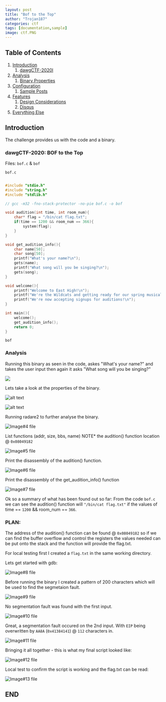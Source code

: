 ```yaml
---
layout: post
title: "Bof to the Top"
author: "Trojan187"
categories: ctf
tags: [documentation,sample]
image: ctf.PNG
---
```



## Table of Contents

1. [Introduction](#introduction)
   1. [dawgCTF-2020l](#dawgCTF-2020)
2. [Analysis](#Analysis)
   1. [Binary Properties](#checksec)
3. [Configuration](#configuration)
   1. [Sample Posts](#sample-posts)
4. [Features](#features)
   1. [Design Considerations](#design-considerations)
   2. [Disqus](#disqus)
5. [Everything Else](#everything-else)

##  Introduction

The challenge provides us with the code and a binary.

### dawgCTF-2020: BOF to the Top

Files: `bof.c` & `bof`

`bof.c`
```c

#include "stdio.h"
#include "string.h"
#include "stdlib.h"

// gcc -m32 -fno-stack-protector -no-pie bof.c -o bof

void audition(int time, int room_num){
	char* flag = "/bin/cat flag.txt";
	if(time == 1200 && room_num == 366){
		system(flag);
	}
}

void get_audition_info(){
	char name[50];
	char song[50];
	printf("What's your name?\n");
	gets(name);
	printf("What song will you be singing?\n");
	gets(song);
}

void welcome(){
	printf("Welcome to East High!\n");
	printf("We're the Wildcats and getting ready for our spring musical\n");
	printf("We're now accepting signups for auditions!\n");
}

int main(){
	welcome();
	get_audition_info();
	return 0;
}
```

 `bof`
### Analysis

Running this binary as seen in the code, askes "What's your name?" and takes the user input then again it asks "What song will you be singing?" 

<img src="../../../../../images/dawgCTF/bin_run.PNG">

Lets take a look at the properties of the binary.

![alt text](./images/dawgCTF/checksec.PNG)

![alt text](./images/dawgCTF/file.PNG)

Running radare2 to further analyse the binary.

![Image#4 file](./images/dawgCTF/r2_aaaa.PNG)

List functions (addr, size, bbs, name)
NOTE* the audition() function location @ `0x08049182`

![Image#5 file](./images/dawgCTF/r2_afl.PNG)

Print the disassembly of the audition() function.

![Image#6 file](./images/dawgCTF/r2_pdf_audition.PNG)

Print the disassembly of the get_audition_info() function

![Image#7 file](./images/dawgCTF/r2_pdf_get_audition_info.PNG)

Ok so a summary of what has been found out so far:
From the code `bof.c` we can see the audition() function will `"/bin/cat flag.txt"` if the values of time == `1200` && room_num == `366`.

### PLAN:
The address of the audition() function can be found @ `0x08049182` so if we can find the buffer overflow and control the registers the values needed can be put onto the stack and the function will provide the flag.txt. 

For local testing first I created a `flag.txt` in the same working directory.

Lets get started with gdb:

![Image#8 file](./images/dawgCTF/gdb_start.PNG)

Before running the binary I created a pattern of 200 characters which will be used to find the segmetaion fault.

![Image#9 file](../../images/dawgCTF/gdb_start_pattern_create.PNG)

No segmentation fault was found with the first input.

![Image#10 file](./images/dawgCTF/gdb_no_seg_fault.PNG)

Great, a segmentation fault occured on the 2nd input. With `EIP` being overwritten by `AA8A` (`0x41384141`) @ `112` characters in.

![Image#11 file](./images/dawgCTF/gdb_seg_fault_EIP.PNG)

Bringing it all together - this is what my final script looked like:

![Image#12 file](./images/dawgCTF/final_solution.PNG)

Local test to confirm the script is working and the flag.txt can be read:

![Image#13 file](./images/dawgCTF/final.PNG)






END
---
